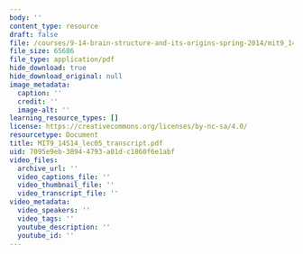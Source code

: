 ```yaml
---
body: ''
content_type: resource
draft: false
file: /courses/9-14-brain-structure-and-its-origins-spring-2014/mit9_14s14_lec05_transcript.pdf
file_size: 65686
file_type: application/pdf
hide_download: true
hide_download_original: null
image_metadata:
  caption: ''
  credit: ''
  image-alt: ''
learning_resource_types: []
license: https://creativecommons.org/licenses/by-nc-sa/4.0/
resourcetype: Document
title: MIT9_14S14_lec05_transcript.pdf
uid: 7095e9eb-3894-4793-a01d-c1860f6e1abf
video_files:
  archive_url: ''
  video_captions_file: ''
  video_thumbnail_file: ''
  video_transcript_file: ''
video_metadata:
  video_speakers: ''
  video_tags: ''
  youtube_description: ''
  youtube_id: ''
---
```


